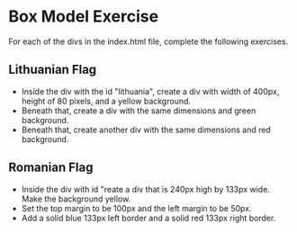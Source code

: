 # Box Model Exercise

For each of the divs in the index.html file, complete the following exercises.

## Lithuanian Flag

* Inside the div with the id "lithuania", create a div with width of 400px, height of 80 pixels, and a yellow background.
* Beneath that, create a div with the same dimensions and green background.
* Beneath that, create another div with the same dimensions and red background.

## Romanian Flag
* Inside the div with id "reate a div that is 240px high by 133px wide. Make the background yellow.
* Set the top margin to be 100px and the left margin to be 50px.
* Add a solid blue 133px left border and a solid red 133px right border.
